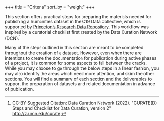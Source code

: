 +++
title = "Criteria"
sort_by = "weight"
+++

This section offers practical steps for preparing the materials needed for publishing a humanities dataset in the C19 Data Collective, which is supported by [Princeton’s Research Data Repository](https://datacommons.princeton.edu/discovery/). This workflow was inspired by a curatorial checklist first created by the Data Curation Network (DCN).[^1]

Many of the steps outlined in this section are meant to be completed throughout the creation of a dataset. However, even when there are intentions to create the documentation for publication during active phases of a project, it is common for some aspects to fall between the cracks. While you may choose to go through the below steps in a linear fashion, you may also identify the areas which need more attention, and skim the other sections. You will find a summary of each section and the deliverables to support the preparation of datasets and related documentation in advance of publication.

[^1]: CC-BY Suggested Citation: Data Curation Network (2022). "CURATE(D) Steps and Checklist for Data Curation, version 2" <http://z.umn.edu/curate>.
